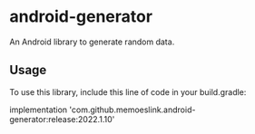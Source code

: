 # android-generator

An Android library to generate random data.

## Usage

To use this library, include this line of code in your build.gradle:

implementation 'com.github.memoeslink.android-generator:release:2022.1.10'
